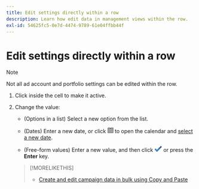 ```yaml
---
title: Edit settings directly within a row
description: Learn how edit data in management views within the row.
exl-id: 54625fc5-0e7d-4474-9789-61e04ffbb44f
---
```

# Edit settings directly within a row

>[!NOTE]
>
>Not all ad account and portfolio settings can be edited within the row.

1. Click inside the cell to make it active.

1. Change the value:

   * (Options in a list) Select a new option from the list.
   
   * (Dates) Enter a new date, or click ![Calendar](/help/search-social-commerce/assets/calendar.png "Calendar") to open the calendar and [select a new date](/help/search-social-commerce/common-tasks/navigation-editing-selection/calendar.md).
   
   * (Free-form values) Enter a new value, and then click ![Save](/help/search-social-commerce/assets/select.png "Save") or press the **Enter** key.

   >[!MORELIKETHIS]
   >
   >* [Create and edit campaign data in bulk using Copy and Paste](/help/search-social-commerce/campaign-management/campaigns/copy-paste.md)
